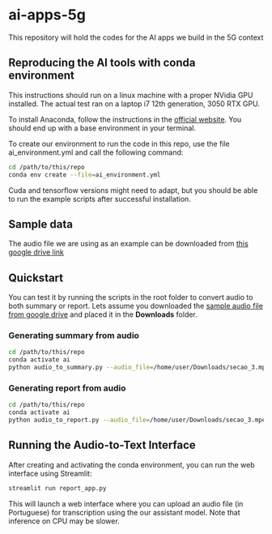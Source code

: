 # ai-apps-5g
This repository will hold the codes for the AI apps we build in the 5G context

## Reproducing the AI tools with conda environment
This instructions should run on a linux machine with a proper NVidia GPU installed. The actual test ran on a laptop i7 12th generation, 3050 RTX GPU.

To install Anaconda, follow the instructions in the [official website](https://www.anaconda.com/download). You should end up with a base environment in your terminal.

To create our environment to run the code in this repo, use the file ai_environment.yml and call the following command:

```bash
cd /path/to/this/repo
conda env create --file=ai_environment.yml
```

Cuda and tensorflow versions might need to adapt, but you should be able to run the example scripts after successful installation.

## Sample data
The audio file we are using as an example can be downloaded from [this google drive link](https://drive.google.com/file/d/1Y_76o_JHO1fKb_lL-e-7G7UnnCcN1Ea6/view?usp=drive_link)

## Quickstart
You can test it by running the scripts in the root folder to convert audio to both summary or report. Lets assume you downloaded the [sample audio file from google drive](https://drive.google.com/file/d/1Y_76o_JHO1fKb_lL-e-7G7UnnCcN1Ea6/view?usp=drive_link) and placed it in the **Downloads** folder.

### Generating summary from audio
```bash
cd /path/to/this/repo
conda activate ai
python audio_to_summary.py --audio_file=/home/user/Downloads/secao_3.mpeg
```

### Generating report from audio

```bash
cd /path/to/this/repo
conda activate ai
python audio_to_report.py --audio_file=/home/user/Downloads/secao_3.mpeg
```

## Running the Audio-to-Text Interface

After creating and activating the conda environment, you can run the web interface using Streamlit:

```bash
streamlit run report_app.py
```

This will launch a web interface where you can upload an audio file (in Portuguese) for transcription using the our assistant model. Note that inference on CPU may be slower.
